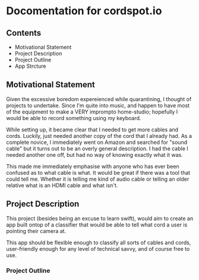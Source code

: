 # Docomentation for cordspot.io

## Contents
- Motivational Statement
- Project Description
- Project Outline
- App Strcture


## Motivational Statement

Given the excessive boredom expereienced while quarantining, I thought of projects to undertake. Since I'm quite into music, and happen to have most of the equipment to make a VERY imprompto home-studio; hopefully I would be able to record something using my keyboard.

While setting up, it became clear that I needed to get more cables and cords. Luckily, just needed another copy of the cord that I already had. As a complete novice, I immediately went on Amazon and searched for "sound cable" but it turns out to be an overly general description. I had the cable I needed another one off, but had no way of knowing exactly what it was.

This made me immediately emphasise with anyone who has ever been confused as to what cable is what. It would be great if there was a tool that could tell me. Whether it is telling me kind of audio cable or telling an older relative what is an HDMI cable and what isn't.

## Project Description

This project (besides being an excuse to learn swift), would aim to create an app built ontop of a classifier that would be able to tell what cord a user is pointing their camera at.

This app should be flexible enough to classify all sorts of cables and cords, user-friendly enough for any level of technical savvy, and of course free to use.

### Project Outline